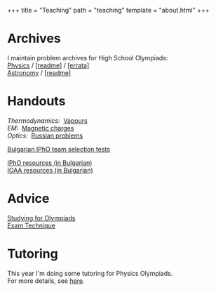 +++
title = "Teaching"
path = "teaching"
template = "about.html"
+++

# Archives

I maintain problem archives for High School Olympiads:  
[Physics](https://mega.nz/folder/3ZpAGKYJ#hp_Z2CtDlJjhR9shIMHP8w) / [[readme]](/teaching/archive-note_p.pdf) / [[errata]](/teaching/errata.pdf)  
[Astronomy](https://mega.nz/folder/3ZBWDbTL#U8-utZdSD-6URDjXS1t9Ag) / [[readme]](/teaching/archive-note_a.pdf)

# Handouts

*Thermodynamics:*&nbsp; [Vapours](/teaching/Vapours.pdf)\
*EM:*&nbsp; [Magnetic charges](/teaching/MagneticCharges.pdf)\
*Optics:*&nbsp; [Russian problems](/teaching/RayOptics.pdf)

[Bulgarian IPhO team selection tests](/teaching/tst)

[IPhO resources (in Bulgarian)](/teaching/iphobg)\
[IOAA resources (in Bulgarian)](/teaching/ioaabg)

# Advice

[Studying for Olympiads](/teaching/OlympiadAdvice.pdf)\
[Exam Technique](/teaching/ExamTechnique.pdf) 

# Tutoring

This year I'm doing some tutoring for Physics Olympiads.\
For more details, see [here](/teaching/Tutoring.pdf).
